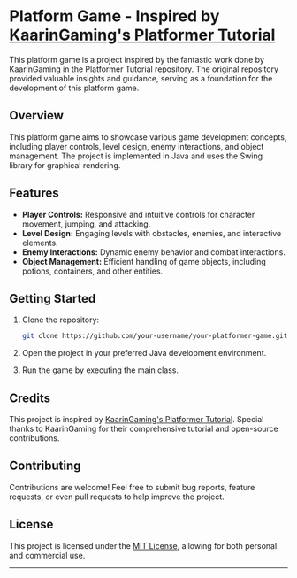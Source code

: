 # Platform Game - Inspired by [KaarinGaming's Platformer Tutorial](https://github.com/KaarinGaming/PlatformerTutorial/)

This platform game is a project inspired by the fantastic work done by KaarinGaming in the Platformer Tutorial repository. The original repository provided valuable insights and guidance, serving as a foundation for the development of this platform game.

## Overview

This platform game aims to showcase various game development concepts, including player controls, level design, enemy interactions, and object management. The project is implemented in Java and uses the Swing library for graphical rendering.

## Features

- **Player Controls:** Responsive and intuitive controls for character movement, jumping, and attacking.
- **Level Design:** Engaging levels with obstacles, enemies, and interactive elements.
- **Enemy Interactions:** Dynamic enemy behavior and combat interactions.
- **Object Management:** Efficient handling of game objects, including potions, containers, and other entities.

## Getting Started

1. Clone the repository:

    ```bash
    git clone https://github.com/your-username/your-platformer-game.git
    ```

2. Open the project in your preferred Java development environment.

3. Run the game by executing the main class.

## Credits

This project is inspired by [KaarinGaming's Platformer Tutorial](https://github.com/KaarinGaming/PlatformerTutorial/). Special thanks to KaarinGaming for their comprehensive tutorial and open-source contributions.

## Contributing

Contributions are welcome! Feel free to submit bug reports, feature requests, or even pull requests to help improve the project.

## License

This project is licensed under the [MIT License](LICENSE), allowing for both personal and commercial use.

---